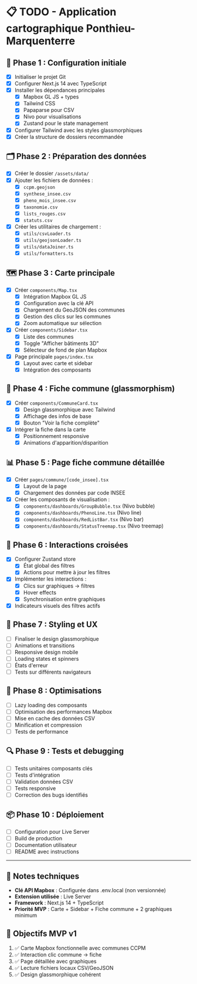 # 📋 TODO - Application cartographique Ponthieu-Marquenterre

## 🎯 Phase 1 : Configuration initiale
- [x] Initialiser le projet Git
- [x] Configurer Next.js 14 avec TypeScript
- [x] Installer les dépendances principales
  - [x] Mapbox GL JS + types
  - [x] Tailwind CSS
  - [x] Papaparse pour CSV
  - [x] Nivo pour visualisations
  - [x] Zustand pour le state management
- [x] Configurer Tailwind avec les styles glassmorphiques
- [x] Créer la structure de dossiers recommandée

## 🗂️ Phase 2 : Préparation des données
- [x] Créer le dossier `/assets/data/`
- [x] Ajouter les fichiers de données :
  - [x] `ccpm.geojson`
  - [x] `synthese_insee.csv`
  - [x] `pheno_mois_insee.csv`
  - [x] `taxonomie.csv`
  - [x] `lists_rouges.csv`
  - [x] `statuts.csv`
- [x] Créer les utilitaires de chargement :
  - [x] `utils/csvLoader.ts`
  - [x] `utils/geojsonLoader.ts`
  - [x] `utils/dataJoiner.ts`
  - [x] `utils/formatters.ts`

## 🗺️ Phase 3 : Carte principale
- [x] Créer `components/Map.tsx`
  - [x] Intégration Mapbox GL JS
  - [x] Configuration avec la clé API
  - [x] Chargement du GeoJSON des communes
  - [x] Gestion des clics sur les communes
  - [x] Zoom automatique sur sélection
- [x] Créer `components/Sidebar.tsx`
  - [x] Liste des communes
  - [x] Toggle "Afficher bâtiments 3D"
  - [x] Sélecteur de fond de plan Mapbox
- [x] Page principale `pages/index.tsx`
  - [x] Layout avec carte et sidebar
  - [x] Intégration des composants

## 🧊 Phase 4 : Fiche commune (glassmorphism)
- [x] Créer `components/CommuneCard.tsx`
  - [x] Design glassmorphique avec Tailwind
  - [x] Affichage des infos de base
  - [x] Bouton "Voir la fiche complète"
- [x] Intégrer la fiche dans la carte
  - [x] Positionnement responsive
  - [x] Animations d'apparition/disparition

## 📊 Phase 5 : Page fiche commune détaillée
- [x] Créer `pages/commune/[code_insee].tsx`
  - [x] Layout de la page
  - [x] Chargement des données par code INSEE
- [x] Créer les composants de visualisation :
  - [x] `components/dashboards/GroupBubble.tsx` (Nivo bubble)
  - [x] `components/dashboards/PhenoLine.tsx` (Nivo line)
  - [x] `components/dashboards/RedListBar.tsx` (Nivo bar)
  - [x] `components/dashboards/StatusTreemap.tsx` (Nivo treemap)

## 🔄 Phase 6 : Interactions croisées
- [x] Configurer Zustand store
  - [x] État global des filtres
  - [x] Actions pour mettre à jour les filtres
- [x] Implémenter les interactions :
  - [x] Clics sur graphiques → filtres
  - [x] Hover effects
  - [x] Synchronisation entre graphiques
- [x] Indicateurs visuels des filtres actifs

## 🎨 Phase 7 : Styling et UX
- [ ] Finaliser le design glassmorphique
- [ ] Animations et transitions
- [ ] Responsive design mobile
- [ ] Loading states et spinners
- [ ] États d'erreur
- [ ] Tests sur différents navigateurs

## 🚀 Phase 8 : Optimisations
- [ ] Lazy loading des composants
- [ ] Optimisation des performances Mapbox
- [ ] Mise en cache des données CSV
- [ ] Minification et compression
- [ ] Tests de performance

## 🔍 Phase 9 : Tests et debugging
- [ ] Tests unitaires composants clés
- [ ] Tests d'intégration
- [ ] Validation données CSV
- [ ] Tests responsive
- [ ] Correction des bugs identifiés

## 📦 Phase 10 : Déploiement
- [ ] Configuration pour Live Server
- [ ] Build de production
- [ ] Documentation utilisateur
- [ ] README avec instructions

---

## 📝 Notes techniques
- **Clé API Mapbox** : Configurée dans .env.local (non versionnée)
- **Extension utilisée** : Live Server
- **Framework** : Next.js 14 + TypeScript
- **Priorité MVP** : Carte + Sidebar + Fiche commune + 2 graphiques minimum

## 🎯 Objectifs MVP v1
1. ✅ Carte Mapbox fonctionnelle avec communes CCPM
2. ✅ Interaction clic commune → fiche
3. ✅ Page détaillée avec graphiques
4. ✅ Lecture fichiers locaux CSV/GeoJSON
5. ✅ Design glassmorphique cohérent 